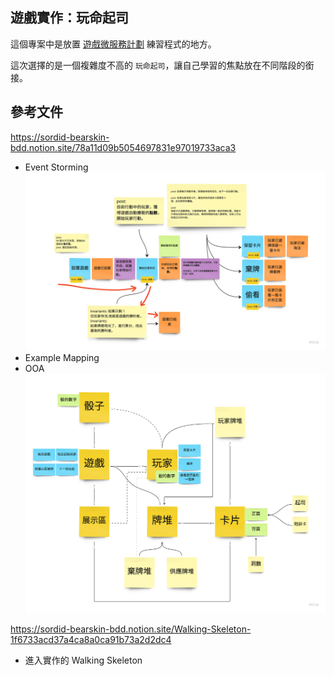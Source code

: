 ## 遊戲實作：玩命起司

這個專案中是放置 [遊戲微服務計劃](https://waterball.notion.site/Game-as-a-Service-e636a20876e6484ba0b758fdeaee06f0) 練習程式的地方。

這次選擇的是一個複雜度不高的 `玩命起司`，讓自己學習的焦點放在不同階段的銜接。





## 參考文件

https://sordid-bearskin-bdd.notion.site/78a11d09b5054697831e97019733aca3

* Event Storming ![](./docs/event_storming.png)
* Example Mapping
* OOA ![](./docs/ooa.png)

https://sordid-bearskin-bdd.notion.site/Walking-Skeleton-1f6733acd37a4ca8a0ca91b73a2d2dc4
* 進入實作的 Walking Skeleton

